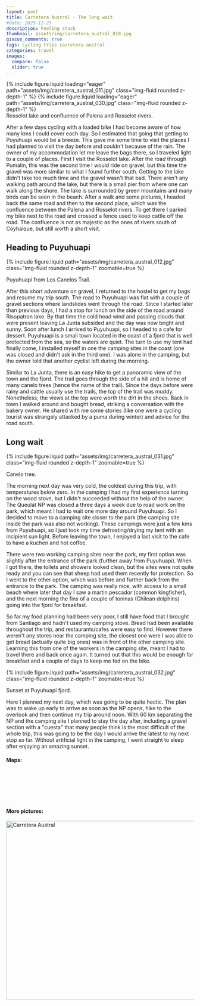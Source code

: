 ```yaml
---
layout: post
title: Carretera Austral - The long wait
#date: 2023-12-23
description: Feeling stuck
thumbnail: assets/img/carretera_austral_010.jpg
giscus_comments: true
tags: cycling trips carretera-austral
categories: travel
images:
  compare: false
  slider: true
---
```


<swiper-container keyboard="true" navigation="true" pagination="true" pagination-clickable="true" pagination-dynamic-bullets="true" rewind="true">
  <swiper-slide>{% include figure.liquid loading="eager" path="assets/img/carretera_austral_011.jpg" class="img-fluid rounded z-depth-1" %}</swiper-slide>
  <swiper-slide>{% include figure.liquid loading="eager" path="assets/img/carretera_austral_030.jpg" class="img-fluid rounded z-depth-1" %}</swiper-slide>
</swiper-container>

<div class="caption">
    Rosselot lake and confluence of Palena and Rosselot rivers.
</div>

After a few days cycling with a loaded bike I had become aware of how many kms I could cover each day.
So I estimated that going that getting to Puyuhuapi would be a breeze.
This gave me some time to visit the places I had planned to visit the day before and couldn't because of the rain.
The owner of my accommodation let me leave the bags there, so I traveled light to a couple of places.
First I visit the Rosselot lake.
After the road through Pumalin, this was the second time I would ride on gravel, but this time the gravel was more similar to what I found further south.
Getting to the lake didn't take too much time and the gravel wasn't that bad.
There aren't any walking path around the lake, but there is a small pier from where one can walk along the shore.
The lake is surrounded by green mountains and many birds can be seen in the beach.
After a walk and some pictures, I headed back the same road and then to the second place, which was the confluence between the Palena and Rosselot rivers.
To get there I parked my bike next to the road and crossed a fence used to keep cattle off the road.
The confluence is not as majestic as the ones of rivers south of Coyhaique, but still worth a short visit.

## Heading to Puyuhuapi

{% include figure.liquid path="assets/img/carretera_austral_012.jpg" class="img-fluid rounded z-depth-1" zoomable=true %}

<div class="caption">
    Puyuhuapi from Los Canelos Trail.
</div>

After this short adventure on gravel, I returned to the hostel to get my bags and resume my trip south.
The road to Puyuhuapi was flat with a couple of gravel sections where landslides went through the road.
Since I started later than previous days, I had  a stop for lunch on the side of the road around Risopatron lake.
By that time the cold head wind and passing clouds that were present leaving La Junta subsided and the day was now bright and sunny.
Soon after lunch I arrived to Puyuhuapi, so I headed to a cafe for dessert.
Puyuhuapi is a small town located in the coast of a fjord that is well protected from the sea, so the waters are quiet.
The turn to use my tent had finally come, I installed myself in one the camping sites in the coast (one was closed and didn't ask in the third one).
I was alone in the camping, but the owner told that another cyclist left during the morning.

Similar to La Junta, there is an easy hike to get a panoramic view of the town and the fjord.
The trail goes through the side of a hill and is home of many canelo trees (hence the name of the trail).
Since the days before were rainy and cattle usually use the trails, the top of the trail was muddy.
Nonetheless, the views at the top were worth the dirt in the shoes.
Back in town I walked around and bought bread, striking a conversation with the bakery owner.
He shared with me some stories (like one were a cycling tourist was strangely attacked by a puma during winter) and advice for the road south.

## Long wait

{% include figure.liquid path="assets/img/carretera_austral_031.jpg" class="img-fluid rounded z-depth-1" zoomable=true %}

<div class="caption">
    Canelo tree.
</div>

The morning next day was very cold, the coldest during this trip, with temperatures below zero.
In the camping I had my first experience turning on the wood stove, but I didn't succeeded without the help of the owner.
The Queulat NP was closed a three days a week due to road work on the park, which meant I had to wait one more day around Puyuhuapi.
So I decided to move to a camping site closer to the park (the camping site inside the park was also not working).
These campings were just a few kms from Puyuhuapi, so I just took my time defrosting/drying my tent with an incipient sun light.
Before leaving the town, I enjoyed a last visit to the cafe to have a kuchen and hot coffee.

There were two working camping sites near the park, my first option was slightly after the entrance of the park (further away from Puyuhuapi).
When I got there, the toilets and showers looked clean, but the sites were not quite ready and you can see that sheep had used them recently for protection.
So I went to the other option, which was before and further back from the entrance to the park.
The camping was really nice, with access to a small beach where later that day I saw a martin pescador (common kingfisher), and the next morning the fins of a couple of toninas (Chilean dolphins) going into the fjord for breakfast. 

So far my food planning had been very poor, I still have food that I brought from Santiago and hadn't used my camping stove.
Bread had been available throughout the trip, and restaurants/cafes were easy to find.
However there weren't any stores near the camping site, the closest one were I was able to get bread (actually quite big ones) was in front of the other camping site.
Learning this from one of the workers in the camping site, meant I had to travel there and back once again.
It turned out that this would be enough for breakfast and a couple of days to keep me fed on the bike.

{% include figure.liquid path="assets/img/carretera_austral_032.jpg" class="img-fluid rounded z-depth-1" zoomable=true %}

<div class="caption">
    Sunset at Puyuhuapi fjord.
</div>

Here I planned my next day, which was going to be quite hectic.
The plan was to wake up early to arrive as soon as the NP opens, hike to the overlook and then continue my trip around noon.
With 60 km separating the NP and the camping site I planned to stay the day after, including a gravel section with a "cuesta" that many people think is the most difficult of the whole trip, this was going to be the day I would arrive the latest to my next stop so far.
Without artificial light in the camping, I went straight to sleep after enjoying an amazing sunset.


#### Maps:

<div class="strava-embed-placeholder" data-embed-type="activity" data-embed-id="10014575244" data-style="standard"></div><script src="https://strava-embeds.com/embed.js"></script>

<br/><br/>

<div class="strava-embed-placeholder" data-embed-type="activity" data-embed-id="10020435369" data-style="standard"></div><script src="https://strava-embeds.com/embed.js"></script>

<br/><br/>

#### More pictures:

<a data-flickr-embed="true" data-header="true" href="https://www.flickr.com/photos/faoch/albums/72177720313509568" title="Carretera Austral"><img src="https://live.staticflickr.com/65535/53409424323_e204897c05_z.jpg" width="640" height="480" alt="Carretera Austral"/></a><script async src="//embedr.flickr.com/assets/client-code.js" charset="utf-8"></script>
